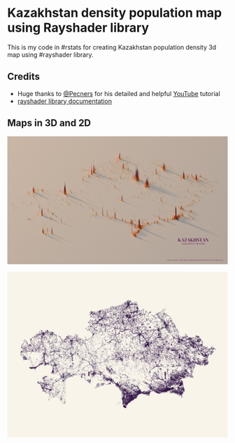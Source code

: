 # Kazakhstan density population map using Rayshader library
This is my code in #rstats for creating Kazakhstan population density 3d map using #rayshader library.

## Credits
* Huge thanks to [@Pecners](https://github.com/Pecners/kontur_rayshader_tutorial) for his detailed and helpful [YouTube](https://www.youtube.com/watch?v=zgFXVhmKNbU) tutorial
* [rayshader library documentation](https://www.rayshader.com/)

## Maps in 3D and 2D
![](plot_3d.png)

![](plot_2d.png)
